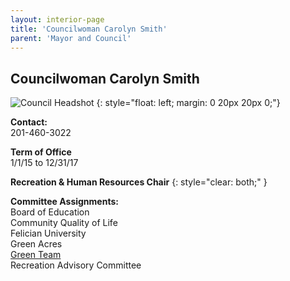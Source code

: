 ```yaml
---
layout: interior-page
title: 'Councilwoman Carolyn Smith'
parent: 'Mayor and Council'
---
```


## Councilwoman Carolyn Smith

![Council Headshot](../CarolynSmith.png)
{: style="float: left; margin: 0 20px 20px 0;"}

**Contact:**  
201-460-3022

**Term of Office**  
1/1/15 to 12/31/17

**Recreation & Human Resources Chair**
{: style="clear: both;" }

**Committee Assignments:**  
Board of Education  
Community Quality of Life  
Felician University  
Green Acres  
[Green Team](/committees/green-team/)  
Recreation Advisory Committee
